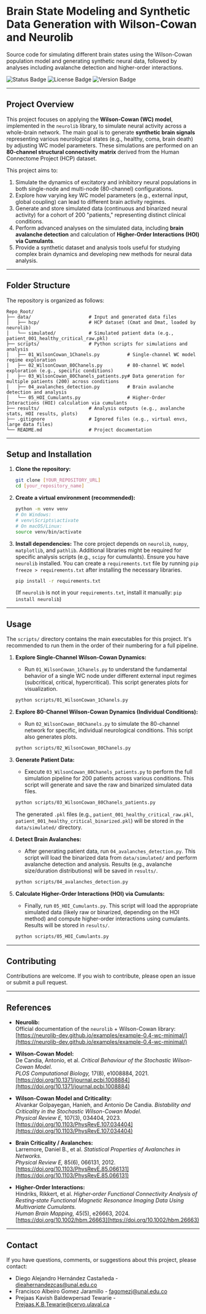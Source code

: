 # Brain State Modeling and Synthetic Data Generation with Wilson-Cowan and Neurolib

Source code for simulating different brain states using the Wilson-Cowan population model and generating synthetic neural data, followed by analyses including avalanche detection and higher-order interactions.

![Status Badge](https://img.shields.io/badge/Status-In%20Development-yellow) ![License Badge](https://img.shields.io/badge/License-MIT-blue) ![Version Badge](https://img.shields.io/badge/Version-1.0.0-informational)

---

## Project Overview

This project focuses on applying the **Wilson-Cowan (WC) model**, implemented in the `neurolib` library, to simulate neural activity across a whole-brain network. The main goal is to generate **synthetic brain signals** representing various neurological states (e.g., healthy, coma, brain death) by adjusting WC model parameters. These simulations are performed on an **80-channel structural connectivity matrix** derived from the Human Connectome Project (HCP) dataset.

This project aims to:

1.  Simulate the dynamics of excitatory and inhibitory neural populations in both single-node and multi-node (80-channel) configurations.
2.  Explore how varying key WC model parameters (e.g., external input, global coupling) can lead to different brain activity regimes.
3.  Generate and store simulated data (continuous and binarized neural activity) for a cohort of 200 "patients," representing distinct clinical conditions.
4.  Perform advanced analyses on the simulated data, including **brain avalanche detection** and calculation of **Higher-Order Interactions (HOI) via Cumulants**.
5.  Provide a synthetic dataset and analysis tools useful for studying complex brain dynamics and developing new methods for neural data analysis.

---

## Folder Structure

The repository is organized as follows:
```
Repo_Root/
├── data/                     # Input and generated data files
│   ├── hcp/                  # HCP dataset (Cmat and Dmat, loaded by neurolib)
│   └── simulated/            # Simulated patient data (e.g., patient_001_healthy_critical_raw.pkl)
├── scripts/                  # Python scripts for simulations and analysis
│   ├── 01_WilsonCowan_1Chanels.py          # Single-channel WC model regime exploration
│   ├── 02_WilsonCowan_80Chanels.py         # 80-channel WC model exploration (e.g., specific conditions)
│   ├── 03_WilsonCowan_80Chanels_patients.py# Data generation for multiple patients (200) across conditions
│   ├── 04_avalanches_detection.py          # Brain avalanche detection and analysis
│   └── 05_HOI_Cumulants.py                 # Higher-Order Interactions (HOI) calculation via cumulants
├── results/                  # Analysis outputs (e.g., avalanche stats, HOI results, plots)
├── .gitignore                # Ignored files (e.g., virtual envs, large data files)
└── README.md                 # Project documentation
```
---

## Setup and Installation

1.  **Clone the repository:**
    ```bash
    git clone [YOUR_REPOSITORY_URL]
    cd [your_repository_name]
    ```

2.  **Create a virtual environment (recommended):**
    ```bash
    python -m venv venv
    # On Windows:
    # venv\Scripts\activate
    # On macOS/Linux:
    source venv/bin/activate
    ```

3.  **Install dependencies:**
    The core project depends on `neurolib`, `numpy`, `matplotlib`, and `pathlib`. Additional libraries might be required for specific analysis scripts (e.g., `scipy` for cumulants). Ensure you have `neurolib` installed. You can create a `requirements.txt` file by running `pip freeze > requirements.txt` after installing the necessary libraries.
    ```bash
    pip install -r requirements.txt
    ```
    (If `neurolib` is not in your `requirements.txt`, install it manually: `pip install neurolib`)

---

## Usage

The `scripts/` directory contains the main executables for this project. It's recommended to run them in the order of their numbering for a full pipeline.

1.  **Explore Single-Channel Wilson-Cowan Dynamics:**
    * Run `01_WilsonCowan_1Chanels.py` to understand the fundamental behavior of a single WC node under different external input regimes (subcritical, critical, hypercritical). This script generates plots for visualization.
    ```bash
    python scripts/01_WilsonCowan_1Chanels.py
    ```

2.  **Explore 80-Channel Wilson-Cowan Dynamics (Individual Conditions):**
    * Run `02_WilsonCowan_80Chanels.py` to simulate the 80-channel network for specific, individual neurological conditions. This script also generates plots.
    ```bash
    python scripts/02_WilsonCowan_80Chanels.py
    ```

3.  **Generate Patient Data:**
    * Execute `03_WilsonCowan_80Chanels_patients.py` to perform the full simulation pipeline for 200 patients across various conditions. This script will generate and save the raw and binarized simulated data files.
    ```bash
    python scripts/03_WilsonCowan_80Chanels_patients.py
    ```
    The generated `.pkl` files (e.g., `patient_001_healthy_critical_raw.pkl`, `patient_001_healthy_critical_binarized.pkl`) will be stored in the `data/simulated/` directory.

4.  **Detect Brain Avalanches:**
    * After generating patient data, run `04_avalanches_detection.py`. This script will load the binarized data from `data/simulated/` and perform avalanche detection and analysis. Results (e.g., avalanche size/duration distributions) will be saved in `results/`.
    ```bash
    python scripts/04_avalanches_detection.py
    ```

5.  **Calculate Higher-Order Interactions (HOI) via Cumulants:**
    * Finally, run `05_HOI_Cumulants.py`. This script will load the appropriate simulated data (likely raw or binarized, depending on the HOI method) and compute higher-order interactions using cumulants. Results will be stored in `results/`.
    ```bash
    python scripts/05_HOI_Cumulants.py
    ```

---

## Contributing

Contributions are welcome. If you wish to contribute, please open an issue or submit a pull request.

---

## References

- **Neurolib:**  
  Official documentation of the `neurolib` + Wilson-Cowan library:  
  [https://neurolib-dev.github.io/examples/example-0.4-wc-minimal/](https://neurolib-dev.github.io/examples/example-0.4-wc-minimal/)

- **Wilson-Cowan Model:**  
  De Candia, Antonio, et al. *Critical Behaviour of the Stochastic Wilson-Cowan Model.*  
  *PLOS Computational Biology,* 17(8), e1008884, 2021.  
  [https://doi.org/10.1371/journal.pcbi.1008884](https://doi.org/10.1371/journal.pcbi.1008884)

- **Wilson-Cowan Model and Criticality:**  
  Alvankar Golpayegan, Hanieh, and Antonio De Candia. *Bistability and Criticality in the Stochastic Wilson-Cowan Model.*  
  *Physical Review E,* 107(3), 034404, 2023.  
  [https://doi.org/10.1103/PhysRevE.107.034404](https://doi.org/10.1103/PhysRevE.107.034404)

- **Brain Criticality / Avalanches:**  
  Larremore, Daniel B., et al. *Statistical Properties of Avalanches in Networks.*  
  *Physical Review E,* 85(6), 066131, 2012.  
  [https://doi.org/10.1103/PhysRevE.85.066131](https://doi.org/10.1103/PhysRevE.85.066131)

- **Higher-Order Interactions:**  
  Hindriks, Rikkert, et al. *Higher‐order Functional Connectivity Analysis of Resting‐state Functional Magnetic Resonance Imaging Data Using Multivariate Cumulants.*  
  *Human Brain Mapping,* 45(5), e26663, 2024.  
  [https://doi.org/10.1002/hbm.26663](https://doi.org/10.1002/hbm.26663)

---

## Contact

If you have questions, comments, or suggestions about this project, please contact:

* Diego Alejandro Hernández Castañeda - dieahernandezcas@unal.edu.co
* Francisco Albeiro Gomez Jaramillo - fagomezj@unal.edu.co
* Prejaas Kavish Baldewpersad Tewarie - Prejaas.K.B.Tewarie@cervo.ulaval.ca
 